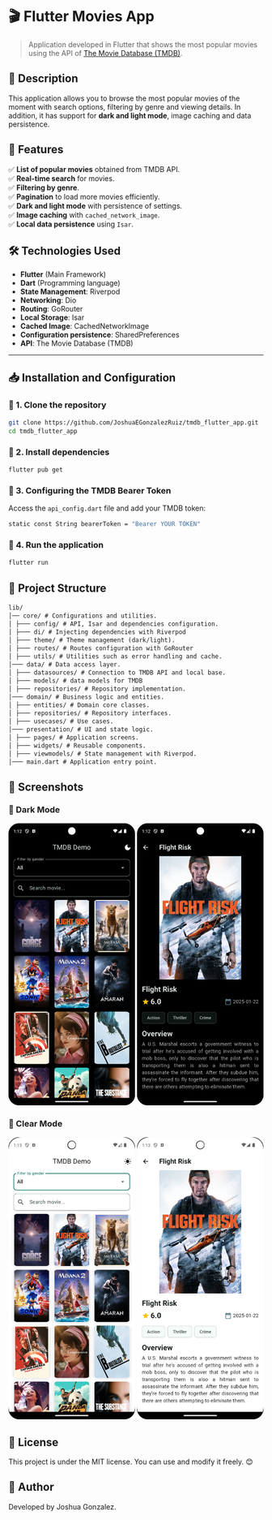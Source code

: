 # 🎬 Flutter Movies App

> Application developed in Flutter that shows the most popular movies using the API of [The Movie Database (TMDB)](https://www.themoviedb.org/).

## 📌 Description
This application allows you to browse the most popular movies of the moment with search options, filtering by genre and viewing details. In addition, it has support for **dark and light mode**, image caching and data persistence.

## 🚀 Features
✅ **List of popular movies** obtained from TMDB API.  
✅ **Real-time search** for movies.  
✅ **Filtering by genre**.  
✅ **Pagination** to load more movies efficiently.  
✅ **Dark and light mode** with persistence of settings.  
✅ **Image caching** with `cached_network_image`.  
✅ **Local data persistence** using `Isar`.

## 🛠️ Technologies Used
- **Flutter** (Main Framework)
- **Dart** (Programming language)
- **State Management**: Riverpod
- **Networking**: Dio
- **Routing**: GoRouter
- **Local Storage**: Isar
- **Cached Image**: CachedNetworkImage
- **Configuration persistence**: SharedPreferences
- **API**: The Movie Database (TMDB)

---

## 📥 Installation and Configuration

### 🔹 1. Clone the repository
```sh
git clone https://github.com/JoshuaEGonzalezRuiz/tmdb_flutter_app.git
cd tmdb_flutter_app
```

### 🔹 2. Install dependencies
```sh
flutter pub get
```

### 🔹 3. Configuring the TMDB Bearer Token
Access the `api_config.dart` file and add your TMDB token:
```sh
static const String bearerToken = "Bearer YOUR TOKEN"
```

### 🔹 4. Run the application
```sh
flutter run
```

## 📂 Project Structure

```
lib/
│── core/ # Configurations and utilities.
│ ├─── config/ # API, Isar and dependencies configuration.
│ ├─── di/ # Injecting dependencies with Riverpod
│ ├─── theme/ # Theme management (dark/light).
│ ├─── routes/ # Routes configuration with GoRouter
│ ├─── utils/ # Utilities such as error handling and cache.
│─── data/ # Data access layer.
│ ├─── datasources/ # Connection to TMDB API and local base.
│ ├─── models/ # data models for TMDB
│ ├─── repositories/ # Repository implementation.
│─── domain/ # Business logic and entities.
│ ├─── entities/ # Domain core classes.
│ ├─── repositories/ # Repository interfaces.
│ ├─── usecases/ # Use cases.
│─── presentation/ # UI and state logic.
│ ├─── pages/ # Application screens.
│ ├─── widgets/ # Reusable components.
│ ├─── viewmodels/ # State management with Riverpod.
│─── main.dart # Application entry point.
```

## 🎥 Screenshots
### 📌 Dark Mode
<img src="screenshots/home_android.png" width="250px" alt="home_android">
<img src="screenshots/detail_android.png" width="250px" alt="detail_android">

### 📌 Clear Mode
<img src="screenshots/home_light_android.png" width="250px" alt="home_light_android">
<img src="screenshots/detail_light_android.png" width="250px" alt="detail_light_android">

## 📜 License

This project is under the MIT license. You can use and modify it freely. 😊

## 📌 Author

Developed by Joshua Gonzalez.